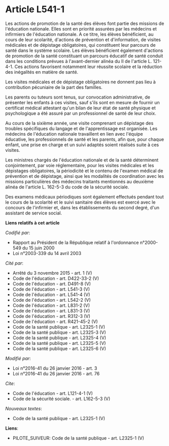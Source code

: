 # Article L541-1

Les actions de promotion de la santé des élèves font partie des missions de l'éducation nationale. Elles sont en priorité
assurées par les médecins et infirmiers de l'éducation nationale. A ce titre, les élèves bénéficient, au cours de leur
scolarité, d'actions de prévention et d'information, de visites médicales et de dépistage obligatoires, qui constituent leur
parcours de santé dans le système scolaire. Les élèves bénéficient également d'actions de promotion de la santé constituant
un parcours éducatif de santé conduit dans les conditions prévues à l'avant-dernier alinéa du II de l'article L. 121-4-1. Ces
actions favorisent notamment leur réussite scolaire et la réduction des inégalités en matière de santé. 

Les visites médicales et de dépistage obligatoires ne donnent pas lieu à contribution pécuniaire de la part des familles. 

Les parents ou tuteurs sont tenus, sur convocation administrative, de présenter les enfants à ces visites, sauf s'ils sont en
mesure de fournir un certificat médical attestant qu'un bilan de leur état de santé physique et psychologique a été assuré
par un professionnel de santé de leur choix. 

Au cours de la sixième année, une visite comprenant un dépistage des troubles spécifiques du langage et de l'apprentissage
est organisée. Les médecins de l'éducation nationale travaillent en lien avec l'équipe éducative, les professionnels de santé
et les parents, afin que, pour chaque enfant, une prise en charge et un suivi adaptés soient réalisés suite à ces visites. 

Les ministres chargés de l'éducation nationale et de la santé déterminent conjointement, par voie réglementaire, pour les
visites médicales et les dépistages obligatoires, la périodicité et le contenu de l'examen médical de prévention et de
dépistage, ainsi que les modalités de coordination avec les missions particulières des médecins traitants mentionnés au
deuxième alinéa de l'article L. 162-5-3 du code de la sécurité sociale. 

Des examens médicaux périodiques sont également effectués pendant tout le cours de la scolarité et le suivi sanitaire des
élèves est exercé avec le concours de l'infirmier et, dans les établissements du second degré, d'un assistant de service
social.

**Liens relatifs à cet article**

_Codifié par_:

  - Rapport au Président de la République relatif à l'ordonnance n°2000-549 du 15 juin 2000
  - Loi n°2003-339 du 14 avril 2003

_Cité par_:

  - Arrêté du 3 novembre 2015 - art. 1 (V)
  - Code de l'éducation - art. D422-33-2 (V)
  - Code de l'éducation - art. D491-8 (V)
  - Code de l'éducation - art. L541-3 (V)
  - Code de l'éducation - art. L541-4 (V)
  - Code de l'éducation - art. L542-2 (V)
  - Code de l'éducation - art. L831-2 (V)
  - Code de l'éducation - art. L831-3 (V)
  - Code de l'éducation - art. R312-3 (V)
  - Code de l'éducation - art. R421-45-2 (V)
  - Code de la santé publique - art. L2325-1 (V)
  - Code de la santé publique - art. L2325-3 (V)
  - Code de la santé publique - art. L2325-4 (V)
  - Code de la santé publique - art. L2325-5 (V)
  - Code de la santé publique - art. L2325-6 (V)

_Modifié par_:

  - Loi n°2016-41 du 26 janvier 2016 - art. 3
  - Loi n°2016-41 du 26 janvier 2016 - art. 76

_Cite_:

  - Code de l'éducation - art. L121-4-1 (V)
  - Code de la sécurité sociale. - art. L162-5-3 (V)

_Nouveaux textes_:

  - Code de la santé publique - art. L2325-1 (V)

**Liens**:

  - PILOTE_SUIVEUR: Code de la santé publique - art. L2325-1 (V)
